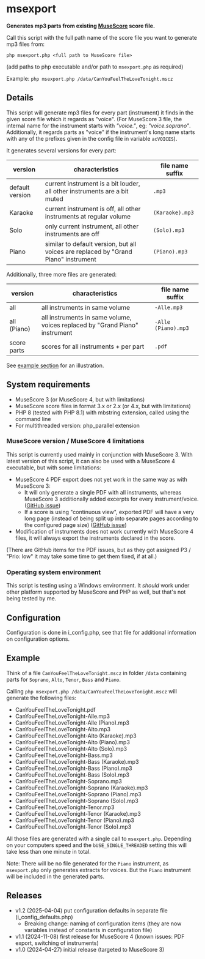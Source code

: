 # msexport

**Generates mp3 parts from existing [MuseScore](https://www.musescore.org) score file.**

Call this script with the full path name of the score file you want to generate mp3 files from:

`php msexport.php <full path to MuseScore file>`

(add paths to php executable and/or path to `msexport.php` as required)

Example: `php msexport.php /data/CanYouFeelTheLoveTonight.mscz`

## Details

This script will generate mp3 files for every part (instrument) it finds in the given score file which it regards as "voice".
(For MuseScore 3 file, the internal name for the instrument starts with _"voice."_, eg: _"voice.soprano"_. Additionally, it regards parts as "voice" if the instrument's long name starts with any of the prefixes given in the config file in variable `acVOICES`).

It generates several versions for every part:

| version         | characteristics                                                                     | file name suffix |
|-----------------|-------------------------------------------------------------------------------------|------------------|
| default version | current instrument is a bit louder, all other instruments are a bit muted           | `.mp3`           |
| Karaoke         | current instrument is off, all other instruments at regular volume                  | `(Karaoke).mp3`  |
| Solo            | only current instrument, all other instruments are off                              | `(Solo).mp3`     |
| Piano           | similar to default version, but all voices are replaced by "Grand Piano" instrument | `(Piano).mp3`    |

Additionally, three more files are generated:

| version     | characteristics                                                             | file name suffix    |
|-------------|-----------------------------------------------------------------------------|---------------------|
| all         | all instruments in same volume                                              | `-Alle.mp3`         |
| all (Piano) | all instruments in same volume, voices replaced by "Grand Piano" instrument | `-Alle (Piano).mp3` |
| score parts | scores for all instruments + per part                                       | `.pdf`              |

See [example section](#example) for an illustration.

## System requirements
- MuseScore 3 (or MuseScore 4, but with limitations)
- MuseScore score files in format 3.x or 2.x (or 4.x, but with limitations)
- PHP 8 (tested with PHP 8.1) with mbstring extension, called using the command line
- For multithreaded version: php_parallel extension

### MuseScore version / MuseScore 4 limitations
This script is currently used mainly in conjunction with MuseScore 3. With latest version of this script, it can also be used with a MuseScore 4 executable, but with some limitations:
- MuseScore 4 PDF export does not yet work in the same way as with MuseScore 3:
  - It will only generate a single PDF with all instruments, whereas MuseScore 3 additionally added excerpts for every instrument/voice. ([GitHub issue](https://github.com/musescore/MuseScore/issues/24532))
  - If a score is using "continuous view", exported PDF will have a very long page (instead of being split up into separate pages according to the configured page size)  ([GitHub issue](https://github.com/musescore/MuseScore/issues/22887))
- Modification of instruments does not work currently with MuseScore 4 files, it will always export the instruments declared in the score.

(There are GitHub items for the PDF issues, but as they got assigned P3 / "Prio: low" it may take some time to get them fixed, if at all.)

### Operating system environment

This script is testing using a Windows environment. It _should_ work under other platform supported by MuseScore and PHP as well, but that's not being tested by me.

## Configuration
Configuration is done in i_config.php, see that file for additional information on configuration options.

## Example
Think of a file `CanYouFeelTheLoveTonight.mscz` in folder `/data` containing parts for `Soprano`, `Alto`, `Tenor`, `Bass` and `Piano`.

Calling `php msexport.php /data/CanYouFeelTheLoveTonight.mscz` will generate the following files:
- CanYouFeelTheLoveTonight.pdf
- CanYouFeelTheLoveTonight-Alle.mp3
- CanYouFeelTheLoveTonight-Alle (Piano).mp3
- CanYouFeelTheLoveTonight-Alto.mp3
- CanYouFeelTheLoveTonight-Alto (Karaoke).mp3
- CanYouFeelTheLoveTonight-Alto (Piano).mp3
- CanYouFeelTheLoveTonight-Alto (Solo).mp3
- CanYouFeelTheLoveTonight-Bass.mp3
- CanYouFeelTheLoveTonight-Bass (Karaoke).mp3
- CanYouFeelTheLoveTonight-Bass (Piano).mp3
- CanYouFeelTheLoveTonight-Bass (Solo).mp3
- CanYouFeelTheLoveTonight-Soprano.mp3
- CanYouFeelTheLoveTonight-Soprano (Karaoke).mp3
- CanYouFeelTheLoveTonight-Soprano (Piano).mp3
- CanYouFeelTheLoveTonight-Soprano (Solo).mp3
- CanYouFeelTheLoveTonight-Tenor.mp3
- CanYouFeelTheLoveTonight-Tenor (Karaoke).mp3
- CanYouFeelTheLoveTonight-Tenor (Piano).mp3
- CanYouFeelTheLoveTonight-Tenor (Solo).mp3

All those files are generated with a single call to `msexport.php`. Depending on your computers speed and the `bUSE_SINGLE_THREADED` setting this will take less than one minute  in total.

Note: There will be no file generated for the `Piano` instrument, as `msexport.php` only generates extracts for voices. But the `Piano` instrument will be included in the generated parts.

## Releases

- v1.2 (2025-04-04) put configuration defaults in separate file (i_config_defaults.php)
  - Breaking change: naming of configuration items (they are now variables instead of constants in configuration file)
- v1.1 (2024-11-08) first release for MuseScore 4 (known issues: PDF export, switching of instruments)
- v1.0 (2024-04-27) initial release (targeted to MuseScore 3)